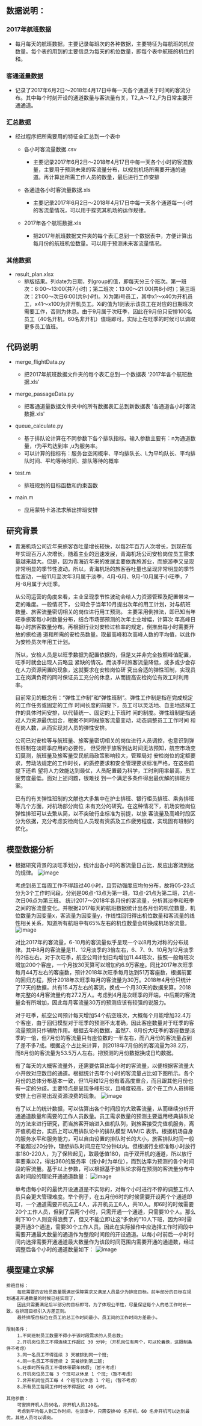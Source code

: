 ## 数据说明：
### 2017年航班数据
   - 每月每天的航班数据，主要记录每班次的各种数据，主要特征为每航班的机位数量。每个表的用到的主要信息为每天的机位数量，即每个表中航班的机位的和。
  
### 客通道量数据	
   - 记录了2017年6月2日～2018年4月17日中每一天各个通道关于时间的客流分布。其中每个时刻开设的通道数量与客流量有关，T2_A～T2_F为日常主要开通通道。
    
### 汇总数据
   - 经过程序把所需要用的特征全汇总到一个表中
   	 * 各小时客流量数据.csv
	      * 主要记录2017年6月2日～2018年4月17日中每一天各个小时的客流数量，主要用于预测未来的客流量分布，以规划机场所需要开通的通道。再计算出所需工作人员的数量，最后进行工作安排
        
   	 * 各通道各小时客流量数据.xls
	      * 主要记录2017年6月2日～2018年4月17日中每一天各个通道每一小时的客流量情况，可以用于探究其机场的运作规律。
        
   	 * 2017年各个航班数据.xls
	      * 把2017年航班数据文件夹的每个表汇总到一个数据表中，方便计算出每月份的航班机位数量。可以用于预测未来客流量情况。
	
### 其他数据
   - result_plan.xlsx
     * 排版结果。列date为日期，列group的值，即每天分三个班次。第一班次：6:00～13:00(共7小时)；第二班次：13:00～21:00(共8小时)；第三班次：21:00～次日6:00(共9小时)。Xi为第i号员工，其中x1～x40为开机员工，x41～x100为非开机员工。Xi的值为1则表示该员工在对应的日期班次需要工作，否则为休息。由于9月属于次旺季，因此在9月份只安排100名员工（40名开机，60名非开机）值班即可。实际上在旺季的时候可以调取更多员工值班。


## 代码说明
 * merge_flightData.py
	- 把2017年航班数据文件夹的每个表汇总到一个数据表 ‘2017年各个航班数据.xls’
  
 * merge_passageData.py
	- 把客通道量数据文件夹中的所有数据表汇总到新数据表 '各通道各小时客流数据.xls'
  
 * queue_calculate.py
	- 基于排队论计算在不同参数下各个排队指标。输入参数主要有：n为通道数量，r为平均达到率 ,u为服务率。
	- 可以计算的指标有：服务台空闲概率、平均排队长、L为平均队长、平均排队时间、平均等待时间、排队等待的概率
  
 * test.m
	- 排班规划的目标函数和约束函数
  
 * main.m
	- 应用蒙特卡洛法求解出排班安排


## 研究背景
* 青海机场公司近年来旅客吞吐量增长较快，以每2年百万人次增长，到现在每年实现百万人次增长，随着主业的迅速发展，青海机场公司安检岗位员工需求量越来越大。但是，因为青海近年来的发展主要依靠旅游业，而旅游季又呈现非常明显的季节性波动。所以，青海机场的旅客吞吐量也呈现非常明显的季节性波动，一般11月至次年3月属于淡季，4月-6月、9月-10月属于小旺季，7月-8月属于大旺季。

	从公司运营的角度来看，主业呈现季节性波动会给人力资源管理及配置带来一定的难度。一般情况下，
    公司会于当年10月提出次年的用工计划，对与航班数量、旅客流量密切相关的岗位进行用工预测。
    主要采用倒推法，即已知当年旺季旅客每小时数量分布，结合市场部预测的次年主业增幅，计算次
    年高峰日每小时旅客数量分布。再根据行业对安检过检率的规定，倒推出每小时需要开放的旅检通
    道和所需的安检员数量。取最高峰和次高峰人数的平均值，以此作为安检员次年用工计划。

	所以，安检人员是以旺季数据为配置依据的，但是又并非完全按照峰值配置，旺季时就会出现人员略显
    紧缺的情况。而淡季时旅客流量降低，或多或少会存在人力资源闲置的现象，这就要求在安检岗位研
    究出合适的弹性班制，实现员工在岗满负荷的同时保证员工充分的休息，从而提高安检岗位有效工时利用率。

	目前常见的概念有：“弹性工作制”和“弹性班制”。弹性工作制是指在完成规定的工作任务或固定的工作
    时间长度的前提下，员工可以灵活地、自主地选择工作的具体时间安排，以代替统一、固定的上下班时
    间的制度。弹性班制是指通过人力资源最优组合，根据不同时段旅客流量变动，动态调整员工工作时间
    和在岗人数，从而实现对人员的弹性安排。

	公司已对安检等与航班量、旅客量密切相关的岗位进行人员调控，也意识到弹性班制在淡旺季应用的必要性，
    但受限于旅客到达时间无法预知，航空市场变幻莫测，航班量及旅客量受民航局政策影响较大，管理局对
    安检岗位的定额要求，劳动法规定的工作时长，的质控要求和安全管理要求标准严格，在这些前提下还希
    望将人力效能达到最优，人员配置最为科学，工时利用率最高，员工疲劳度最低。面对上述问题，很难找
    到一个满足多条件得出最优解的排班方案。

	已有的有关弹性班制的文献也大多集中在护士排班、银行柜员排班、乘务排班等几个方面，对机场部分岗位
    未有充分的研究。在这种情况下，机场安检岗位弹性排班可以去繁从简，以不突破行业标准为前提，以旅
    客流量及高峰时段区分为依据，充分考虑安检岗位人员现有资质及工作疲劳程度，实现固有班制的优化。
    
    
## 模型数据分析
* 根据研究背景的淡旺季划分，统计出各小时的客流量日占比，反应出客流到达的规律。
	![image](https://github.com/Aplicity/airport_staff_manage/blob/master/images/%E6%B7%A1%E6%97%BA%E5%AD%A3%E5%AD%A3%E6%AF%8F%E5%B0%8F%E6%97%B6%E5%AE%A2%E6%B5%81%E9%87%8F%E5%88%86%E5%B8%83%E6%8A%98%E7%BA%BF%E5%9B%BE.png)
	
	考虑到员工每周工作不得超过40小时，且劳动强度应均匀分布，故将05-23点分为3个工作时间段，分别是06点-13点为第一班，13点-21点为第二班，21点-次日06点为第三班。
	统计2017～2018年各月份的客流量，分析其淡季和旺季之间的客流量变化。并根据2017每天的航班数据统计出各月份的机位数量，机位数量为因变量x，客流量为因变量y，作线性回归得出机位数量和客流量的线性相关关系，知道所有航班中有65%左右的机位数量会转换成机场客流量。
	![image](https://github.com/Aplicity/airport_staff_manage/blob/master/images/%E8%88%AA%E7%8F%AD%E5%AE%A2%E5%BA%A7%E7%8E%87%E4%B8%8E%E6%9C%BA%E5%9C%BA%E5%AE%A2%E6%B5%81%E9%87%8F%E5%9B%9E%E5%BD%92.png)

	对比2017年的客流量，6-10月的客流量似乎呈现一个以8月为对称的分布规律。其中8月的客流量是11、12月淡季的3倍左右，6、7、9、10月为12月淡季的2倍左右。对于次旺季，航空公司计划日均增加11.44班次，按照一般每班次增加200个客座，一个月按30天算可以增加约6.9万客座。同比2017年次旺季每月44万左右的客座数，预计2018年次旺季每月达到51万客座数，根据前面的回归方程，预计2018年次旺季每月的客流量为30万。2018年4月份只统计了17天的数据，共有15.4万左右的客流，换成一个月30天的数据来算，2018年完整的4月客流量约有27.2万人。考虑到4月是次旺季的开端，中后期的客流量会有所增加，因此每月客流量30万的预测应该有较强的说服力。

	对于旺季，航空公司预计每天增加54个航空班次，大概每个月能增加32.4万个客座，由于回归模型对于旺季的预测不太准确，因此客座数量对于旺季的客流量预测只作辅助作用。根据去年的数据，虽然7、8月份大旺季的客座数是淡季的一倍，但7月份的客流量只有座位数的一半左右，而八月份的客流量占到了差不多7成。根据这个占比来计算，则2018年7月份的的客流量为38.2万，而8月份的客流量为53.5万人左右。把预测的月份数据换成日均数据。

	有了每天的大概客流量外，还需要估算出每小时的客流量，以便根据客流量大小开放对应数目的通道。根据统计去年个小时的客流量占比如下图所示。各个月份的总体分布基本一致，但11月和12月份有着高度重合，而且跟其他月份也有一定的分歧。主要特点是呈现多峰形状，且峰度较高，这个在工作人员排班安排上也容易出现资源浪费的现象。
	![image](https://github.com/Aplicity/airport_staff_manage/blob/master/images/2017%E5%B9%B4%E5%90%84%E6%9C%88%E6%AF%8F%E5%B0%8F%E6%97%B6%E5%AE%A2%E6%B5%81%E9%87%8F%E5%8D%A0%E6%AF%94.png)

	有了以上的统计数据，可以估算出各个时间段的大致客流量，从而继续分析开通通道数量和需要的工作人员数量。员工需求数量的预测主要运用经典排队论的方法来进行研究，而当旅客开始进入值机队列，到旅客接受完值机服务，离开值机柜台，实质上可以用排队论中的排队模型 M/M/C 表示。根据机场自身的服务水平和服务能力，可以自由设置的排队时长的大小，旅客排队时间一般不能超过20分钟，理想排队时间应在12分钟以内。但根据行业标准每小时放行率180-220人，为了保险起见，取最低值180，由于双开机的通道，所以放行率要乘以2，得出360的服务率（按小时为单位），而到达率为预测的各个时间段的客流量。基于以上参数，可以根据基于排队论求得在预测的客流量分布中各时间段的理论开通通道数量：
	![image](https://github.com/Aplicity/airport_staff_manage/blob/master/images/2018%E5%B9%B45%E8%87%B312%E6%9C%88%E4%BB%BD%E4%B8%AD%E5%90%84%E5%B0%8F%E6%97%B6%E7%9A%84%E5%88%A9%E7%8E%87%E9%80%9A%E9%81%93%E6%95%B0.png)

	单考虑每小时的最优开设通道是不实际的，对每个小时进行不停的调整工作人员只会更大管理难度。举个例子，在五月份6时的时候需要开设两个个通道即可，一个通道需要开机员工4人，非开机员工6人，共10人。即6时的时候需要20个工作人员，但到了后两个小时，只需开通一个通道，只需要10个人。那么剩下10个人则变得浪费了，但又不能立即让这“多余的”10人下班，因为9时需要开通3个通道，需要30个工作人员。因此在实际操作中应选择工作时间段中需要开通最大数量的通道作为整段时间段的开设通道。以每小时前后一小时时间内选择需要开通通道最大数量作为该段时间范围内需要开通的通道数，经过调整后各个小时的通道数量如下：
	![image](https://github.com/Aplicity/airport_staff_manage/blob/master/images/2018%E5%B9%B45%E8%87%B312%E6%9C%88%E4%BB%BD%E6%AF%8F%E6%97%A5%E5%90%84%E5%B0%8F%E6%97%B6%E7%9A%84%E5%AE%9E%E9%99%85%E8%AE%A1%E5%88%92%E9%80%9A%E9%81%93%E6%95%B0.png)

## 模型建立求解
	排班目标：
        每班需要的安检员数量既满足保障需求又满足人员最少为排班目标。前半部分的目标在规划通道开通数量的时候已经实现了，
        因此只需要满足后半部分的目标即可。为了体现公平性，尽量保证每个人的总工作时长一致，在排班目标引入方差正则。
        最终排版目标位在员工的总工作时间最小、员工间的工作时间方差最小。
  
	限制条件：
		1.不同班制员工数量不得小于该时段需求的人员总数;
		2.开机岗位员工不得连续工作超过 30 分钟;（开机岗位有两个，可以轮着换，这限制条件不考虑）
		3.同一名员工不得连续 3 天被排到同一个班;
		4.同一名员工不得连续 2 天被排到第二班;
		5.旺季时所有员工不得休带薪年休假;（暂不考虑）
		6.开机岗位员工每 3 个班可以休息 1 个班;（暂不考虑）
		7.非开机岗位员工每 4 个班可以休息 1 个班;（暂不考虑）
		8.所有员工每周工作时长不得超过 40 小时。
    
	其他参数：
		可安排开机人员60名，非开机人员120名。
		考虑到平均每人到工作时间，在淡季中，只需安排40 名开机，60 名非开机可以达到最优，其他人员可以调岗。





